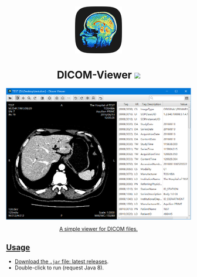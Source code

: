 <p align="center"><img src="./logo.png" width="128" height="128" alt="DICOM-Viewer"></p>
<h1 align="center">DICOM-Viewer <a href="https://github.com/YiiGuxing/dicom-viewer/releases/latest"><img src="https://img.shields.io/github/release/YiiGuxing/dicom-viewer.svg?style=flat-square&colorB=brightgreen"></h1>

<p align="center"><img src="./screenshots.png" alt="screenshots"></p>
<p align="center">A simple viewer for DICOM files.</p>

Usage
-----

- Download the `.jar` file: [latest releases](https://github.com/YiiGuxing/dicom-viewer/releases/latest).
- Double-click to run (request Java 8).
